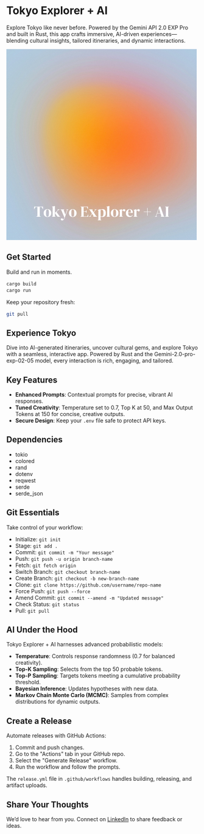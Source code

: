 # Tokyo Explorer + AI
Explore Tokyo like never before. Powered by the Gemini API 2.0 EXP Pro and built in Rust, this app crafts immersive, AI-driven experiences—blending cultural insights, tailored itineraries, and dynamic interactions.

![Tokyo Image](assets/tokyo.png)

## Get Started
Build and run in moments.

```bash
cargo build
cargo run
```

Keep your repository fresh:
```bash
git pull
```

## Experience Tokyo
Dive into AI-generated itineraries, uncover cultural gems, and explore Tokyo with a seamless, interactive app. Powered by Rust and the Gemini-2.0-pro-exp-02-05 model, every interaction is rich, engaging, and tailored.

## Key Features
- **Enhanced Prompts**: Contextual prompts for precise, vibrant AI responses.
- **Tuned Creativity**: Temperature set to 0.7, Top K at 50, and Max Output Tokens at 150 for concise, creative outputs.
- **Secure Design**: Keep your `.env` file safe to protect API keys.

## Dependencies
- tokio
- colored
- rand
- dotenv
- reqwest
- serde
- serde_json

## Git Essentials
Take control of your workflow:
- Initialize: `git init`
- Stage: `git add .`
- Commit: `git commit -m "Your message"`
- Push: `git push -u origin branch-name`
- Fetch: `git fetch origin`
- Switch Branch: `git checkout branch-name`
- Create Branch: `git checkout -b new-branch-name`
- Clone: `git clone https://github.com/username/repo-name`
- Force Push: `git push --force`
- Amend Commit: `git commit --amend -m "Updated message"`
- Check Status: `git status`
- Pull: `git pull`

## AI Under the Hood
Tokyo Explorer + AI harnesses advanced probabilistic models:
- **Temperature**: Controls response randomness (0.7 for balanced creativity).
- **Top-K Sampling**: Selects from the top 50 probable tokens.
- **Top-P Sampling**: Targets tokens meeting a cumulative probability threshold.
- **Bayesian Inference**: Updates hypotheses with new data.
- **Markov Chain Monte Carlo (MCMC)**: Samples from complex distributions for dynamic outputs.

## Create a Release
Automate releases with GitHub Actions:
1. Commit and push changes.
2. Go to the "Actions" tab in your GitHub repo.
3. Select the "Generate Release" workflow.
4. Run the workflow and follow the prompts.

The `release.yml` file in `.github/workflows` handles building, releasing, and artifact uploads.

## Share Your Thoughts
We’d love to hear from you. Connect on [LinkedIn](https://www.linkedin.com/in/bniladridas) to share feedback or ideas.
